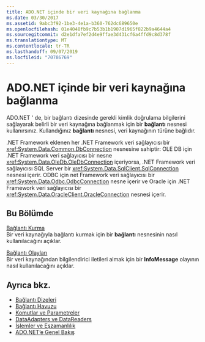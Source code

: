 ```yaml
---
title: ADO.NET içinde bir veri kaynağına bağlanma
ms.date: 03/30/2017
ms.assetid: 9abc3f92-1be3-4e1a-b360-762dc689650e
ms.openlocfilehash: 01e4048fb9c7b53b1b1907d1965f822b9a4644a4
ms.sourcegitcommit: d2e1dfa7ef2d4e9ffae3d431cf6a4ffd9c8d378f
ms.translationtype: MT
ms.contentlocale: tr-TR
ms.lasthandoff: 09/07/2019
ms.locfileid: "70786769"
---
```

# <a name="connecting-to-a-data-source-in-adonet"></a>ADO.NET içinde bir veri kaynağına bağlanma
ADO.NET ' de, bir bağlantı dizesinde gerekli kimlik doğrulama bilgilerini sağlayarak belirli bir veri kaynağına bağlanmak için bir **bağlantı** nesnesi kullanırsınız. Kullandığınız **bağlantı** nesnesi, veri kaynağının türüne bağlıdır.  
  
 .NET Framework eklenen her .NET Framework veri sağlayıcısı bir <xref:System.Data.Common.DbConnection> nesnesine sahiptir: OLE DB için .NET Framework veri sağlayıcısı bir nesne <xref:System.Data.OleDb.OleDbConnection> içeriyorsa, .NET Framework veri sağlayıcısı SQL Server bir <xref:System.Data.SqlClient.SqlConnection> nesnesi içerir. ODBC için net Framework veri sağlayıcısı bir <xref:System.Data.Odbc.OdbcConnection> nesne içerir ve Oracle için .NET Framework veri sağlayıcısı bir <xref:System.Data.OracleClient.OracleConnection> nesnesi içerir.  
  
## <a name="in-this-section"></a>Bu Bölümde  
 [Bağlantı Kurma](establishing-the-connection.md)  
 Bir veri kaynağıyla bağlantı kurmak için bir **bağlantı** nesnesinin nasıl kullanılacağını açıklar.  
  
 [Bağlantı Olayları ](connection-events.md)  
 Bir veri kaynağından bilgilendirici iletileri almak için bir **InfoMessage** olayının nasıl kullanılacağını açıklar.  
  
## <a name="see-also"></a>Ayrıca bkz.

- [Bağlantı Dizeleri](connection-strings.md)
- [Bağlantı Havuzu](connection-pooling.md)
- [Komutlar ve Parametreler](commands-and-parameters.md)
- [DataAdapters ve DataReaders](dataadapters-and-datareaders.md)
- [İşlemler ve Eşzamanlılık](transactions-and-concurrency.md)
- [ADO.NET’e Genel Bakış](ado-net-overview.md)

